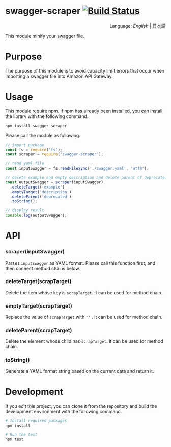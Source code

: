 # swagger-scraper [![Build Status](https://travis-ci.org/segurvita/swagger-scraper.svg?branch=master)](https://travis-ci.org/segurvita/swagger-scraper)
<div style="text-align:right">Language: <i>English</i> | <a href="README_JA.md">日本語</a></div>

This module minify your swagger file.



# Purpose

The purpose of this module is to avoid capacity limit errors that occur when importing a swagger file into Amazon API Gateway.



# Usage

This module require npm. If npm has already been installed, you can install the library with the following command.

```bash
npm install swagger-scraper
```

Please call the module as following.

```javascript
// import package
const fs = require('fs');
const scraper = require('swagger-scraper');

// read yaml file
const inputSwagger = fs.readFileSync('./swagger.yaml', 'utf8');

// delete example and empty description and delete parent of deprecated
const outputSwagger = scraper(inputSwagger)
  .deleteTarget('example')
  .emptyTarget('description')
  .deleteParent('deprecated')
  .toString();

// display result
console.log(outputSwagger);
```



# API

### scraper(inputSwagger)

Parses `inputSwagger` as YAML format. Please call this function first, and then connect method chains below.

### deleteTarget(scrapTarget)

Delete the item whose key is `scrapTarget`. It can be used for method chain.

### emptyTarget(scrapTarget)

Replace the value of `scrapTarget` with `''` . It can be used for method chain.

### deleteParent(scrapTarget)

Delete the element whose child has `scrapTarget`. It can be used for method chain.

### toString()

Generate a YAML format string based on the current data and return it.



# Development

If you edit this project, you can clone it from the repository and build the development environment with the following command.

```bash
# Install required packages
npm install

# Run the test
npm test
```
